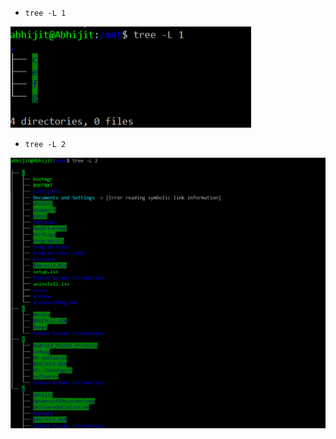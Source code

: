 * ```tree -L 1``` 

![](https://github.com/abhi3700/My_Learning_Linux_essentials/blob/master/Images/1.png)

* ```tree -L 2```

![](https://github.com/abhi3700/My_Learning_Linux_essentials/blob/master/Images/2.png)
